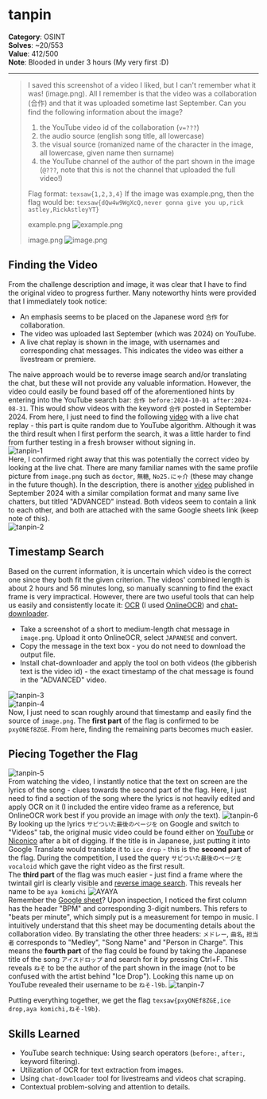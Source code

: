 # tanpin
**Category**: OSINT\
**Solves**: ~20/553\
**Value**: 412/500\
**Note**: Blooded in under 3 hours (My very first :D)

---
> I saved this screenshot of a video I liked, but I can't remember what it was! (image.png). All I remember is that the video was a collaboration (合作) and that it was uploaded sometime last September. Can you find the following information about the image?
> 
> 1. the YouTube video id of the collaboration (`v=???`)
> 2. the audio source (english song title, all lowercase)
> 3. the visual source (romanized name of the character in the image, all lowercase, given name then surname)
> 4. the YouTube channel of the author of the part shown in the image (`@???`, note that this is not the channel that uploaded the full video!)
>  
> Flag format: `texsaw{1,2,3,4}`
> If the image was example.png, then the flag would be: `texsaw{dQw4w9WgXcQ,never gonna give you up,rick astley,RickAstleyYT}`
>
> example.png
> ![example.png](../img/example.png)
> 
> image.png 
> ![image.png](../img/image.png)

## Finding the Video
From the challenge description and image, it was clear that I have to find the original video to progress further. Many noteworthy hints were provided that I immediately took notice:
- An emphasis seems to be placed on the Japanese word `合作` for collaboration.
- The video was uploaded last September (which was 2024) on YouTube.
- A live chat replay is shown in the image, with usernames and corresponding chat messages. This indicates the video was either a livestream or premiere.

The naive approach would be to reverse image search and/or translating the chat, but these will not provide any valuable information. However, the video could easily be found based off of the aforementioned hints by entering into the YouTube search bar: `合作 before:2024-10-01 after:2024-08-31`. This would show videos with the keyword `合作` posted in September 2024. From here, I just need to find the following [video](https://www.youtube.com/watch?v=-c6fmouqPUI) with a live chat replay - this part is quite random due to YouTube algorithm. Although it was the third result when I first perform the search, it was a little harder to find from further testing in a fresh browser without signing in.\
![tanpin-1](../img/tanpin-1.png)\
Here, I confirmed right away that this was potentially the correct video by looking at the live chat. There are many familiar names with the same profile picture from `image.png` such as `doctor`, `無糖`, `No25.にゃ介` (these may change in the future though). In the description, there is another [video](https://www.youtube.com/watch?v=pxyONEf8ZGE) published in September 2024 with a similar compilation format and many same live chatters, but titled "ADVANCED" instead. Both videos seem to contain a link to each other, and both are attached with the same Google sheets link (keep note of this).\
![tanpin-2](../img/tanpin-2.png)

## Timestamp Search
Based on the current information, it is uncertain which video is the correct one since they both fit the given criterion. The videos' combined length is about 2 hours and 56 minutes long, so manually scanning to find the exact frame is very impractical. However, there are two useful tools that can help us easily and consistently locate it: [OCR](https://en.wikipedia.org/wiki/Optical_character_recognition) (I used [OnlineOCR](https://www.onlineocr.net/)) and [chat-downloader](https://github.com/xenova/chat-downloader). 
- Take a screenshot of a short to medium-length chat message in `image.png`. Upload it onto OnlineOCR, select `JAPANESE` and convert.
- Copy the message in the text box - you do not need to download the output file.
- Install chat-downloader and apply the tool on both videos (the gibberish text is the video id) - the exact timestamp of the chat message is found in the "ADVANCED" video.

![tanpin-3](../img/tanpin-3.png)\
![tanpin-4](../img/tanpin-4.png)\
Now, I just need to scan roughly around that timestamp and easily find the source of `image.png`. The **first part** of the flag is confirmed to be `pxyONEf8ZGE`. From here, finding the remaining parts becomes much easier.

## Piecing Together the Flag
![tanpin-5](../img/tanpin-5.png)\
From watching the video, I instantly notice that the text on screen are the lyrics of the song - clues towards the second part of the flag. Here, I just need to find a section of the song where the lyrics is not heavily edited and apply OCR on it (I included the entire video frame as a reference, but OnlineOCR work best if you provide an image with *only* the text).
![tanpin-6](../img/tanpin-6.png)
By looking up the lyrics `サビついた最後のページを` on Google and switch to "Videos" tab, the original music video could be found either on [YouTube](https://www.youtube.com/watch?v=WXvm5XfkXrk) or [Niconico](https://www.nicovideo.jp/watch/sm39202842) after a bit of digging. If the title is in Japanese, just putting it into Google Translate would translate it to `ice drop` - this is the **second part** of the flag. During the competition, I used the query `サビついた最後のページを vocaloid` which gave the right video as the first result.\
The **third part** of the flag was much easier - just find a frame where the twintail girl is clearly visible and [reverse image search](https://images.google.com/). This reveals her name to be `aya komichi` ![AYAYA](../img/AYAYA.png)\
Remember the [Google sheet](https://docs.google.com/spreadsheets/d/1p58XfZqNvvuzFX9XelQlE3fcvYq9dwLglwJz9MKwxq8/edit?gid=253941028#gid=253941028)? Upon inspection, I noticed the first column has the header "BPM" and corresponding 3-digit numbers. This refers to "beats per minute", which simply put is a measurement for tempo in music. I intuitively understand that this sheet may be documenting details about the collaboration video. By translating the other three headers: `メドレー`, `曲名`, `担当者` corresponds to "Medley", "Song Name" and "Person in Charge". This means the **fourth part** of the flag could be found by taking the Japanese title of the song `アイスドロップ` and search for it by pressing Ctrl+F. This reveals `ねそ` to be the author of the part shown in the image (not to be confused with the artist behind "Ice Drop"). Looking this name up on YouTube revealed their username to be `ねそ-l9b`.
![tanpin-7](../img/tanpin-7.png)

Putting everything together, we get the flag `texsaw{pxyONEf8ZGE,ice drop,aya komichi,ねそ-l9b}`.

## Skills Learned
- YouTube search technique: Using search operators (`before:`, `after:`, keyword filtering).
- Utilization of OCR for text extraction from images.
- Using `chat-downloader` tool for livestreams and videos chat scraping.
- Contextual problem-solving and attention to details.
